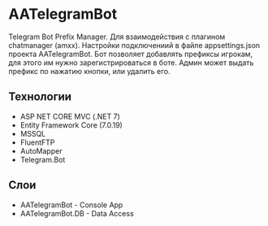 # AATelegramBot
Telegram Bot Prefix Manager. Для взаимодействия с плагином chatmanager (amxx). 
Настройки подключениий в файле appsettings.json проекта AATelegramBot.
Бот позволяет добавлять префиксы игрокам, для этого им нужно зарегистрироваться в боте. Админ может выдать префикс по нажатию кнопки, или удалить его.
## Технологии
- ASP NET CORE MVC (.NET 7)
- Entity Framework Core (7.0.19)
- MSSQL
- FluentFTP
- AutoMapper
- Telegram.Bot

## Слои
- AATelegramBot - Console App
- AATelegramBot.DB - Data Access
